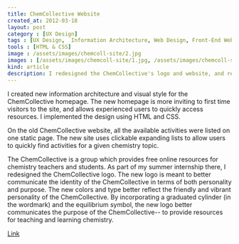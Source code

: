 ```yaml
---
title: ChemCollective Website
created_at: 2012-03-18
layout: post
category : [UX Design]
tags : [UX Design,  Information Architecture, Web Design, Front-End Web Development, Back-End Web Development]
tools : [HTML & CSS]
image : /assets/images/chemcoll-site/2.jpg
images : [/assets/images/chemcoll-site/1.jpg, /assets/images/chemcoll-site/2.jpg, /assets/images/chemcoll-site/3.jpg, /assets/images/chemcoll-site/4.jpg]
kind: article
description: I redesigned the ChemCollective's logo and website, and reengineered the backend of the site to use an MVC web framework.
---
```


<p class="description">
I created new information
architecture and visual style for the
ChemCollective homepage. The
new homepage is more inviting to
first time visitors to the site, and
allows experienced users to quickly
access resources. I implemented the
design using HTML and CSS.</p>

<p class="description">
On the old ChemCollective website,
all the available activities were listed
on one static page. The new site
uses clickable expanding lists to
allow users to quickly find activities
for a given chemistry topic.</p>

<p class="description">
The ChemCollective is a group which provides free online resources for chemistry teachers and students. As part of my summer internship there, I redesigned the ChemCollective logo. The new logo is meant to better communicate the identity of the ChemCollective in terms of both personality and purpose. The new colors and type better reflect the friendly and vibrant personality of the ChemCollective. By incorporating a graduated cylinder (in the wordmark) and the equilibrium symbol, the new logo better communicates the purpose of the ChemCollective-- to provide resources for teaching and learning chemistry. </p>

<p><a class = "button large" href="http://chemcollective.org">Link</a></p>